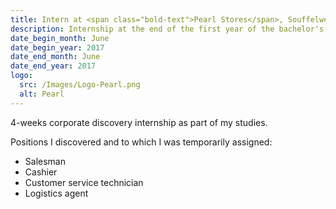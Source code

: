 ```yaml
---
title: Intern at <span class="bold-text">Pearl Stores</span>, Souffelweyersheim, France
description: Internship at the end of the first year of the bachelor's degree. Immersion into the business world.
date_begin_month: June
date_begin_year: 2017
date_end_month: June
date_end_year: 2017
logo:
  src: /Images/Logo-Pearl.png
  alt: Pearl
---
```


4-weeks corporate discovery internship as part of my studies.

Positions I discovered and to which I was temporarily assigned:

- Salesman
- Cashier
- Customer service technician
- Logistics agent
